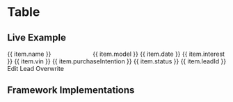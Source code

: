 # Table

## Live Example

<Playground>
  <p-table ref="table">
    <p-table-head>
      <p-table-head-row>
        <p-table-head-cell v-for="(item, index) in headData" :key="index" ref="headCells">{{ item.name }}</p-table-head-cell>
      </p-table-head-row>
    </p-table-head>
    <p-table-body>
      <p-table-row v-for="(item, index) in bodyData" :key="index">
        <p-table-cell>
          <p-flex>
            <p-flex-item>
              <img :src="item.imageUrl" width="80" style="margin-right: 8px" alt="">
            </p-flex-item>
            <p-flex-item>
              <p-text weight="semibold">{{ item.model }}</p-text>
              <p-text size="x-small">{{ item.date }}</p-text>
            </p-flex-item>
          </p-flex>
        </p-table-cell>
        <p-table-cell>{{ item.interest }}</p-table-cell>
        <p-table-cell>{{ item.vin }}</p-table-cell>
        <p-table-cell>{{ item.purchaseIntention }}</p-table-cell>
        <p-table-cell>{{ item.status }}</p-table-cell>
        <p-table-cell>{{ item.leadId }}</p-table-cell>
        <p-table-cell>
          <p-button-pure icon="edit">
            <span style="white-space: nowrap">Edit Lead</span>
          </p-button-pure>
        </p-table-cell>
        <p-table-cell>
          <p-button variant="tertiary" icon="refresh">
            <span style="white-space: nowrap">Overwrite</span>
          </p-button>
        </p-table-cell>
      </p-table-row>
    </p-table-body>
  </p-table>
</Playground>

## Framework Implementations

<CodeBlockExtended :frameworks="frameworks"></CodeBlockExtended>


<script lang="ts">
  import Vue from 'vue';
  import Component from 'vue-class-component';
  import { data, head, getTableCodeSample } from '@porsche-design-system/shared';

  @Component
  export default class Code extends Vue {
    headData = head;
    bodyData = data;

    frameworks = {
      'vanilla-js': getTableCodeSample('vanilla-js'),
      angular: getTableCodeSample('angular'),
      react: getTableCodeSample('react'),
      shared: getTableCodeSample('shared'),
    };

    mounted(): void {
      this.syncHeadCellProperties();
      this.registerEvents();
    }

    registerEvents(): void {
      const { table } = this.$refs;
      table.addEventListener('sortingChange', (e) => {
        const { id, direction } = e.detail;
        this.headData = this.headData.map((x) => ({ ...x, isSorting: false, ...(x.id === id && e.detail) }));
        this.bodyData = [...this.bodyData].sort((a, b) => (direction === 'asc' ? a[id].localeCompare(b[id]) : b[id].localeCompare(a[id])));
        this.syncHeadCellProperties();
      });
    }

    syncHeadCellProperties(): void {
      this.$refs.headCells.forEach((cell, i) => {
        cell.sort = this.headData[i];
        cell.hideLabel = this.headData[i].hideLabel;
      });
    }
  }
</script>
